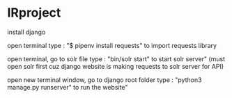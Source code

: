 # IRproject

install django 

open terminal type : "$ pipenv install requests" to import requests library

open terminal, go to solr file type : "bin/solr start" to start solr server" (must open solr first cuz django website
is making requests to solr server for API)
 
open new terminal window, go to django root folder type : "python3 manage.py runserver" to run the website"

